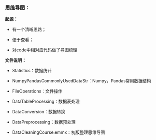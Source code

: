 ### 思维导图：

**起源：**

- 有一个清晰思路；

- 便于查看；

- 对code中相对应代码做了导图梳理

**文件说明：**

- Statistics：数据统计

- NumpyPandasCommonlyUsedDataStr：Numpy，Pandas常用数据结构

- FileOperations：文件操作

- DataTableProcessing：数据表处理

- DataConversion：数据转换

- DataPreprocessing：数据预处理

- DataCleaningCourse.emmx：初版整理思维导图

